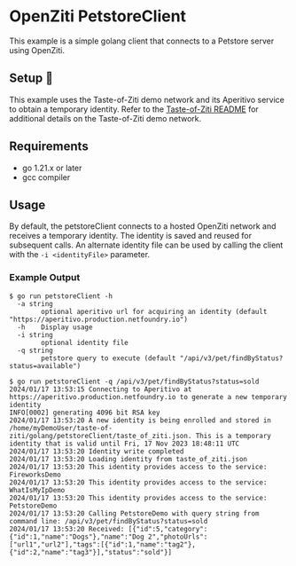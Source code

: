 # OpenZiti PetstoreClient

This example is a simple golang client that connects to a Petstore server using OpenZiti. 

## Setup :wrench:
This example uses the Taste-of-Ziti demo network and its Aperitivo service to obtain a temporary identity. Refer to
the [Taste-of-Ziti README](../../README.md) for additional details on the Taste-of-Ziti demo network.

## Requirements
* go 1.21.x or later
* gcc compiler

## Usage

By default, the petstoreClient connects to a hosted OpenZiti network and receives a temporary identity.  The 
identity is saved and reused for subsequent calls.  An alternate identity file can be used by calling the client with
the `-i <identityFile>` parameter.

### Example Output
```shell
$ go run petstoreClient -h
  -a string
    	optional aperitivo url for acquiring an identity (default "https://aperitivo.production.netfoundry.io")
  -h	Display usage
  -i string
    	optional identity file
  -q string
    	petstore query to execute (default "/api/v3/pet/findByStatus?status=available")

$ go run petstoreClient -q /api/v3/pet/findByStatus?status=sold
2024/01/17 13:53:15 Connecting to Aperitivo at https://aperitivo.production.netfoundry.io to generate a new temporary identity 
INFO[0002] generating 4096 bit RSA key                  
2024/01/17 13:53:20 A new identity is being enrolled and stored in /home/myDemoUser/taste-of-ziti/golang/petstoreClient/taste_of_ziti.json. This is a temporary identity that is valid until Fri, 17 Nov 2023 18:48:11 UTC 
2024/01/17 13:53:20 Identity write completed                     
2024/01/17 13:53:20 Loading identity from taste_of_ziti.json     
2024/01/17 13:53:20 This identity provides access to the service: FireworksDemo 
2024/01/17 13:53:20 This identity provides access to the service: WhatIsMyIpDemo 
2024/01/17 13:53:20 This identity provides access to the service: PetstoreDemo 
2024/01/17 13:53:20 Calling PetstoreDemo with query string from command line: /api/v3/pet/findByStatus?status=sold 
2024/01/17 13:53:20 Received: [{"id":5,"category":{"id":1,"name":"Dogs"},"name":"Dog 2","photoUrls":["url1","url2"],"tags":[{"id":1,"name":"tag2"},{"id":2,"name":"tag3"}],"status":"sold"}] 
```
